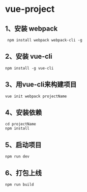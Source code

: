 # vue-project
## 1、安装 webpack
```
 npm install webpack webpack-cli -g
 ```
 
 ## 2、安装 vue-cli
 ```
 npm install -g vue-cli
 ```
 
 ## 3、用vue-cli来构建项目
 ```
 vue init webpack projectName
 ```
 
 ## 4、安装依赖
 ```
 cd projectName
 npm install
```
 
 ## 5、启动项目
 ```
 npm run dev
 ```
 
 ## 6、打包上线
 ```
 npm run build
```
